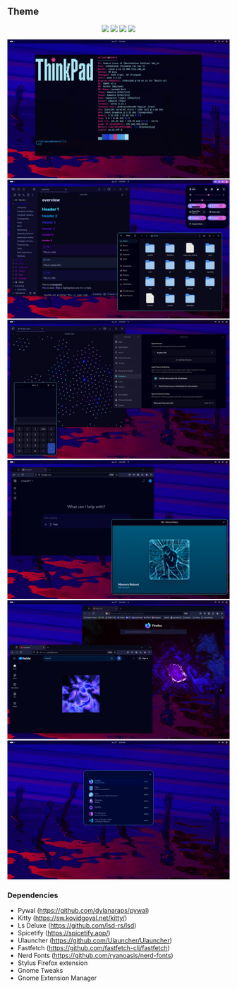 ## Theme

<p align="center">
  <img src="https://img.shields.io/badge/Fedora-OS-050023-b904d1?style=for-the-badge&logo=fedora&logoColor=white" />
  <img src="https://img.shields.io/badge/GNOME-DE-050023-6400b7?style=for-the-badge&logo=gnome&logoColor=white" />
  <img src="https://img.shields.io/badge/Wayland-Protocol-050023-2302dd?style=for-the-badge&logo=wayland&logoColor=white" />
  <img src="https://img.shields.io/badge/Mutter-WM-050023-009ece?style=for-the-badge&logoColor=white" />
</p>


![](./desktop/desktop4.png)
![](desktop/desktop1.png)
![](desktop/desktop2.png)
![](desktop/desktop3.png)
![](desktop/desktop5.png)
![](desktop/desktop6.png)

### Dependencies
- Pywal (https://github.com/dylanaraps/pywal)
- Kitty (https://sw.kovidgoyal.net/kitty/)
- Ls Deluxe (https://github.com/lsd-rs/lsd)
- Spicetify (https://spicetify.app/)
- Ulauncher (https://github.com/Ulauncher/Ulauncher)
- Fastfetch (https://github.com/fastfetch-cli/fastfetch)
- Nerd Fonts (https://github.com/ryanoasis/nerd-fonts)
- Stylus Firefox extension
- Gnome Tweaks
- Gnome Extension Manager
